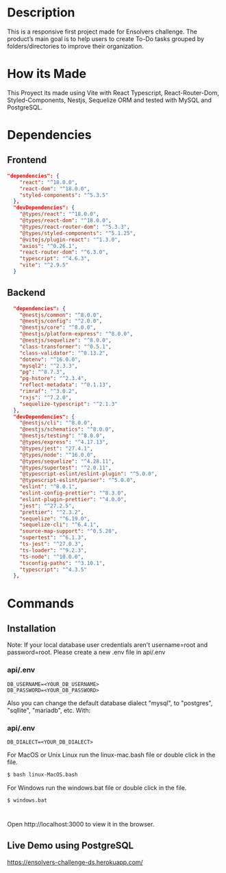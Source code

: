 # Description
This is a responsive first project made for Ensolvers challenge. The product’s main goal is to help users to create To-Do tasks grouped by folders/directories to improve their organization.

# How its Made
This Proyect its made using Vite with React Typescript, React-Router-Dom, Styled-Components, Nestjs, Sequelize ORM and tested with MySQL and PostgreSQL.

# Dependencies
## Frontend

```json
"dependencies": {
    "react": "^18.0.0",
    "react-dom": "^18.0.0",
    "styled-components": "^5.3.5"
  },
  "devDependencies": {
    "@types/react": "^18.0.0",
    "@types/react-dom": "^18.0.0",
    "@types/react-router-dom": "^5.3.3",
    "@types/styled-components": "^5.1.25",
    "@vitejs/plugin-react": "^1.3.0",
    "axios": "^0.26.1",
    "react-router-dom": "^6.3.0",
    "typescript": "^4.6.3",
    "vite": "^2.9.5"
  }
```

## Backend

```json
  "dependencies": {
    "@nestjs/common": "^8.0.0",
    "@nestjs/config": "^2.0.0",
    "@nestjs/core": "^8.0.0",
    "@nestjs/platform-express": "^8.0.0",
    "@nestjs/sequelize": "^8.0.0",
    "class-transformer": "^0.5.1",
    "class-validator": "^0.13.2",
    "dotenv": "^16.0.0",
    "mysql2": "^2.3.3",
    "pg": "^8.7.3",
    "pg-hstore": "^2.3.4",
    "reflect-metadata": "^0.1.13",
    "rimraf": "^3.0.2",
    "rxjs": "^7.2.0",
    "sequelize-typescript": "^2.1.3"
  },
  "devDependencies": {
    "@nestjs/cli": "^8.0.0",
    "@nestjs/schematics": "^8.0.0",
    "@nestjs/testing": "^8.0.0",
    "@types/express": "^4.17.13",
    "@types/jest": "27.4.1",
    "@types/node": "^16.0.0",
    "@types/sequelize": "^4.28.11",
    "@types/supertest": "^2.0.11",
    "@typescript-eslint/eslint-plugin": "^5.0.0",
    "@typescript-eslint/parser": "^5.0.0",
    "eslint": "^8.0.1",
    "eslint-config-prettier": "^8.3.0",
    "eslint-plugin-prettier": "^4.0.0",
    "jest": "^27.2.5",
    "prettier": "^2.3.2",
    "sequelize": "^6.19.0",
    "sequelize-cli": "^6.4.1",
    "source-map-support": "^0.5.20",
    "supertest": "^6.1.3",
    "ts-jest": "^27.0.3",
    "ts-loader": "^9.2.3",
    "ts-node": "^10.0.0",
    "tsconfig-paths": "^3.10.1",
    "typescript": "^4.3.5"
  },
```

# Commands

## Installation


Note:
If your local database user credentials aren't username=root and password=root. Please create a new .env file in api/.env 

### api/.env
```
DB_USERNAME=<YOUR_DB_USERNAME>
DB_PASSWORD=<YOUR_DB_PASSWORD>
```
Also you can change the default database dialect "mysql", to "postgres", "sqllite", "mariadb", etc. With:

### api/.env
```
DB_DIALECT=<YOUR_DB_DIALECT>
```

For MacOS or Unix Linux run the linux-mac.bash file or double click in the file.
```bash
$ bash linux-MacOS.bash
```

For Windows run the windows.bat file or double click in the file.
```bash
$ windows.bat
```

#
Open http://localhost:3000 to view it in the browser.

## Live Demo using PostgreSQL
https://ensolvers-challenge-ds.herokuapp.com/



